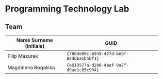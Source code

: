 # Programming Technology Lab

## Team

| Name Surname (initials) | GUID                                     |
| ----------------------- | ---------------------------------------- |
| Filip Mazurek           | `{7863e09c-b945-42fd-bebf-02d6ba1b5bf1}` |
| Magdalena Rogalska      | `{a613577a-d2b6-4aaf-9a7f-d9ae1c85c934}` |